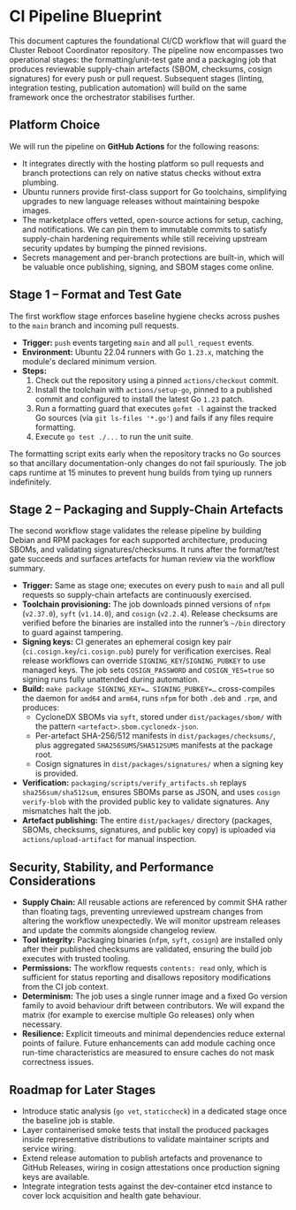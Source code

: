 # CI Pipeline Blueprint

This document captures the foundational CI/CD workflow that will guard the
Cluster Reboot Coordinator repository.  The pipeline now encompasses two
operational stages: the formatting/unit-test gate and a packaging job that
produces reviewable supply-chain artefacts (SBOM, checksums, cosign signatures)
for every push or pull request.  Subsequent stages (linting, integration
testing, publication automation) will build on the same framework once the
orchestrator stabilises further.

## Platform Choice

We will run the pipeline on **GitHub Actions** for the following reasons:

- It integrates directly with the hosting platform so pull requests and branch
  protections can rely on native status checks without extra plumbing.
- Ubuntu runners provide first-class support for Go toolchains, simplifying
  upgrades to new language releases without maintaining bespoke images.
- The marketplace offers vetted, open-source actions for setup, caching, and
  notifications.  We can pin them to immutable commits to satisfy supply-chain
  hardening requirements while still receiving upstream security updates by
  bumping the pinned revisions.
- Secrets management and per-branch protections are built-in, which will be
  valuable once publishing, signing, and SBOM stages come online.

## Stage 1 – Format and Test Gate

The first workflow stage enforces baseline hygiene checks across pushes to the
`main` branch and incoming pull requests.

- **Trigger:** `push` events targeting `main` and all `pull_request` events.
- **Environment:** Ubuntu 22.04 runners with Go `1.23.x`, matching the module's
  declared minimum version.
- **Steps:**
  1. Check out the repository using a pinned `actions/checkout` commit.
  2. Install the toolchain with `actions/setup-go`, pinned to a published
     commit and configured to install the latest Go `1.23` patch.
  3. Run a formatting guard that executes `gofmt -l` against the tracked Go
     sources (via `git ls-files '*.go'`) and fails if any files require
     formatting.
  4. Execute `go test ./...` to run the unit suite.

The formatting script exits early when the repository tracks no Go sources so
that ancillary documentation-only changes do not fail spuriously.  The job caps
runtime at 15 minutes to prevent hung builds from tying up runners indefinitely.

## Stage 2 – Packaging and Supply-Chain Artefacts

The second workflow stage validates the release pipeline by building Debian and
RPM packages for each supported architecture, producing SBOMs, and validating
signatures/checksums.  It runs after the format/test gate succeeds and surfaces
artefacts for human review via the workflow summary.

- **Trigger:** Same as stage one; executes on every push to `main` and all pull
  requests so supply-chain artefacts are continuously exercised.
- **Toolchain provisioning:** The job downloads pinned versions of `nfpm`
  (`v2.37.0`), `syft` (`v1.14.0`), and `cosign` (`v2.2.4`).  Release checksums
  are verified before the binaries are installed into the runner’s `~/bin`
  directory to guard against tampering.
- **Signing keys:** CI generates an ephemeral cosign key pair
  (`ci.cosign.key`/`ci.cosign.pub`) purely for verification exercises.  Real
  release workflows can override `SIGNING_KEY`/`SIGNING_PUBKEY` to use managed
  keys.  The job sets `COSIGN_PASSWORD` and `COSIGN_YES=true` so signing runs
  fully unattended during automation.
- **Build:** `make package SIGNING_KEY=… SIGNING_PUBKEY=…` cross-compiles the
  daemon for `amd64` and `arm64`, runs `nfpm` for both `.deb` and `.rpm`, and
  produces:
  - CycloneDX SBOMs via `syft`, stored under `dist/packages/sbom/` with the
    pattern `<artefact>.sbom.cyclonedx-json`.
  - Per-artefact SHA-256/512 manifests in `dist/packages/checksums/`, plus
    aggregated `SHA256SUMS`/`SHA512SUMS` manifests at the package root.
  - Cosign signatures in `dist/packages/signatures/` when a signing key is
    provided.
- **Verification:** `packaging/scripts/verify_artifacts.sh` replays
  `sha256sum/sha512sum`, ensures SBOMs parse as JSON, and uses
  `cosign verify-blob` with the provided public key to validate signatures.  Any
  mismatches halt the job.
- **Artefact publishing:** The entire `dist/packages/` directory (packages,
  SBOMs, checksums, signatures, and public key copy) is uploaded via
  `actions/upload-artifact` for manual inspection.

## Security, Stability, and Performance Considerations

- **Supply Chain:** All reusable actions are referenced by commit SHA rather than
  floating tags, preventing unreviewed upstream changes from altering the
  workflow unexpectedly.  We will monitor upstream releases and update the
  commits alongside changelog review.
- **Tool integrity:** Packaging binaries (`nfpm`, `syft`, `cosign`) are installed
  only after their published checksums are validated, ensuring the build job
  executes with trusted tooling.
- **Permissions:** The workflow requests `contents: read` only, which is
  sufficient for status reporting and disallows repository modifications from
  the CI job context.
- **Determinism:** The job uses a single runner image and a fixed Go version
  family to avoid behaviour drift between contributors.  We will expand the
  matrix (for example to exercise multiple Go releases) only when necessary.
- **Resilience:** Explicit timeouts and minimal dependencies reduce external
  points of failure.  Future enhancements can add module caching once run-time
  characteristics are measured to ensure caches do not mask correctness issues.

## Roadmap for Later Stages

- Introduce static analysis (`go vet`, `staticcheck`) in a dedicated stage once
  the baseline job is stable.
- Layer containerised smoke tests that install the produced packages inside
  representative distributions to validate maintainer scripts and service
  wiring.
- Extend release automation to publish artefacts and provenance to GitHub
  Releases, wiring in cosign attestations once production signing keys are
  available.
- Integrate integration tests against the dev-container etcd instance to cover
  lock acquisition and health gate behaviour.
